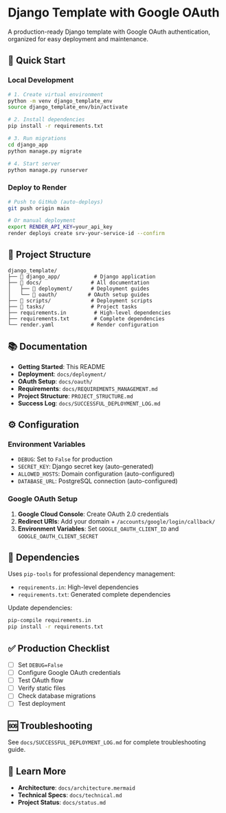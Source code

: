 # Django Template with Google OAuth

A production-ready Django template with Google OAuth authentication, organized for easy deployment and maintenance.

## 🚀 Quick Start

### Local Development
```bash
# 1. Create virtual environment
python -m venv django_template_env
source django_template_env/bin/activate

# 2. Install dependencies
pip install -r requirements.txt

# 3. Run migrations
cd django_app
python manage.py migrate

# 4. Start server
python manage.py runserver
```

### Deploy to Render
```bash
# Push to GitHub (auto-deploys)
git push origin main

# Or manual deployment
export RENDER_API_KEY=your_api_key
render deploys create srv-your-service-id --confirm
```

## 📁 Project Structure

```
django_template/
├── 📁 django_app/           # Django application
├── 📁 docs/                # All documentation
│   ├── 📁 deployment/      # Deployment guides
│   └── 📁 oauth/          # OAuth setup guides
├── 📁 scripts/             # Deployment scripts
├── 📁 tasks/               # Project tasks
├── requirements.in         # High-level dependencies
├── requirements.txt        # Complete dependencies
└── render.yaml            # Render configuration
```

## 📚 Documentation

- **Getting Started**: This README
- **Deployment**: `docs/deployment/`
- **OAuth Setup**: `docs/oauth/`
- **Requirements**: `docs/REQUIREMENTS_MANAGEMENT.md`
- **Project Structure**: `PROJECT_STRUCTURE.md`
- **Success Log**: `docs/SUCCESSFUL_DEPLOYMENT_LOG.md`

## ⚙️ Configuration

### Environment Variables
- `DEBUG`: Set to `False` for production
- `SECRET_KEY`: Django secret key (auto-generated)
- `ALLOWED_HOSTS`: Domain configuration (auto-configured)
- `DATABASE_URL`: PostgreSQL connection (auto-configured)

### Google OAuth Setup
1. **Google Cloud Console**: Create OAuth 2.0 credentials
2. **Redirect URIs**: Add your domain + `/accounts/google/login/callback/`
3. **Environment Variables**: Set `GOOGLE_OAUTH_CLIENT_ID` and `GOOGLE_OAUTH_CLIENT_SECRET`

## 🔧 Dependencies

Uses `pip-tools` for professional dependency management:
- `requirements.in`: High-level dependencies
- `requirements.txt`: Generated complete dependencies

Update dependencies:
```bash
pip-compile requirements.in
pip install -r requirements.txt
```

## ✅ Production Checklist

- [ ] Set `DEBUG=False`
- [ ] Configure Google OAuth credentials
- [ ] Test OAuth flow
- [ ] Verify static files
- [ ] Check database migrations
- [ ] Test deployment

## 🆘 Troubleshooting

See `docs/SUCCESSFUL_DEPLOYMENT_LOG.md` for complete troubleshooting guide.

## 📖 Learn More

- **Architecture**: `docs/architecture.mermaid`
- **Technical Specs**: `docs/technical.md`
- **Project Status**: `docs/status.md`